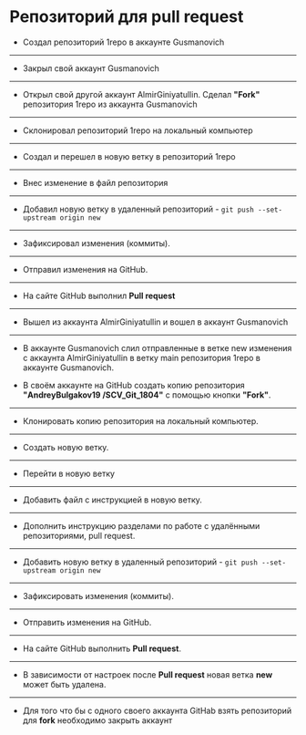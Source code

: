 # Репозиторий для **pull request**
* Создал репозиторий 1repo в аккаунте Gusmanovich
---
* Закрыл свой аккаунт Gusmanovich
---
* Открыл свой другой аккаунт AlmirGiniyatullin. Сделал **"Fork"** репозитория 1repo из аккаунта Gusmanovich
---
* Склонировал репозиторий 1repo на локальный компьютер
---
* Создал и перешел в новую ветку в репозиторий 1repo
---
* Внес изменение в файл репозитория 
---
* Добавил новую ветку в удаленный репозиторий - `git push --set-upstream origin new`
---
* Зафиксировал изменения (коммиты).
---
* Отправил изменения на GitHub.
---
* На сайте GitHub выполнил **Pull request**
---
* Вышел из аккаунта AlmirGiniyatullin и вошел в аккаунт Gusmanovich
---
* В аккаунте Gusmanovich слил отправленные в ветке new изменения с аккаунта AlmirGiniyatullin в ветку main репозитория 1repo в аккаунте Gusmanovich.






* В своём аккаунте на GitHub создать копию репозитория **"AndreyBulgakov19
/SCV_Git_1804"** с помощью кнопки **"Fork"**.
---
* Клонировать копию репозитория на локальный компьютер.
---
* Создать новую ветку.
---
* Перейти в новую ветку
---
* Добавить файл с инструкцией в новую ветку.
---
* Дополнить инструкцию разделами по работе с удалёнными репозиториями, pull request.
---
* Добавить новую ветку в удаленный репозиторий - `git push --set-upstream origin new`
---
* Зафиксировать изменения (коммиты).
---
* Отправить изменения на GitHub.
---
* На сайте GitHub выполнить **Pull request**.
---
* В зависимости от настроек после **Pull request** новая ветка **new** может быть удалена.
---
* Для того что бы с одного своего аккаунта GitHab взять репозиторий для **fork** необходимо закрыть аккаунт
